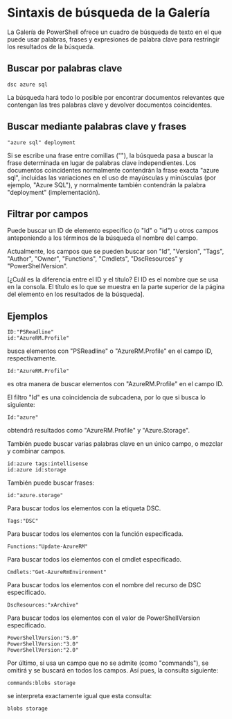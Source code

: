 # Sintaxis de búsqueda de la Galería

La Galería de PowerShell ofrece un cuadro de búsqueda de texto en el que puede usar palabras, frases y expresiones de palabra clave para restringir los resultados de la búsqueda.

## Buscar por palabras clave

    dsc azure sql

La búsqueda hará todo lo posible por encontrar documentos relevantes que contengan las tres palabras clave y devolver documentos coincidentes.

## Buscar mediante palabras clave y frases

    "azure sql" deployment

Si se escribe una frase entre comillas (""), la búsqueda pasa a buscar la frase determinada en lugar de palabras clave independientes.
Los documentos coincidentes normalmente contendrán la frase exacta "azure sql", incluidas las variaciones en el uso de mayúsculas y minúsculas (por ejemplo, "Azure SQL"), y normalmente también contendrán la palabra "deployment" (implementación).

## Filtrar por campos

Puede buscar un ID de elemento específico (o "Id" o "id") u otros campos anteponiendo a los términos de la búsqueda el nombre del campo.

Actualmente, los campos que se pueden buscar son "Id", "Version", "Tags", "Author", "Owner", "Functions", "Cmdlets", "DscResources" y "PowerShellVersion".

[¿Cuál es la diferencia entre el ID y el título? El ID es el nombre que se usa en la consola. El título es lo que se muestra en la parte superior de la página del elemento en los resultados de la búsqueda].

## Ejemplos

    ID:"PSReadline"
    id:"AzureRM.Profile"

busca elementos con "PSReadline" o "AzureRM.Profile" en el campo ID, respectivamente.

    Id:"AzureRM.Profile"

es otra manera de buscar elementos con "AzureRM.Profile" en el campo ID.

El filtro "Id" es una coincidencia de subcadena, por lo que si busca lo siguiente:

    Id:"azure"
    
obtendrá resultados como "AzureRM.Profile" y "Azure.Storage".

También puede buscar varias palabras clave en un único campo, o mezclar y combinar campos.

    id:azure tags:intellisense
    id:azure id:storage

También puede buscar frases:

    id:"azure.storage"


Para buscar todos los elementos con la etiqueta DSC.

    Tags:"DSC"

Para buscar todos los elementos con la función especificada.

    Functions:"Update-AzureRM"

Para buscar todos los elementos con el cmdlet especificado.
    
    Cmdlets:"Get-AzureRmEnvironment"

Para buscar todos los elementos con el nombre del recurso de DSC especificado.

    DscResources:"xArchive"

Para buscar todos los elementos con el valor de PowerShellVersion especificado.

    PowerShellVersion:"5.0"
    PowerShellVersion:"3.0"
    PowerShellVersion:"2.0"


Por último, si usa un campo que no se admite (como "commands"), se omitirá y se buscará en todos los campos. Así pues, la consulta siguiente:

    commands:blobs storage
    
se interpreta exactamente igual que esta consulta:

    blobs storage



<!--HONumber=Aug16_HO3-->


